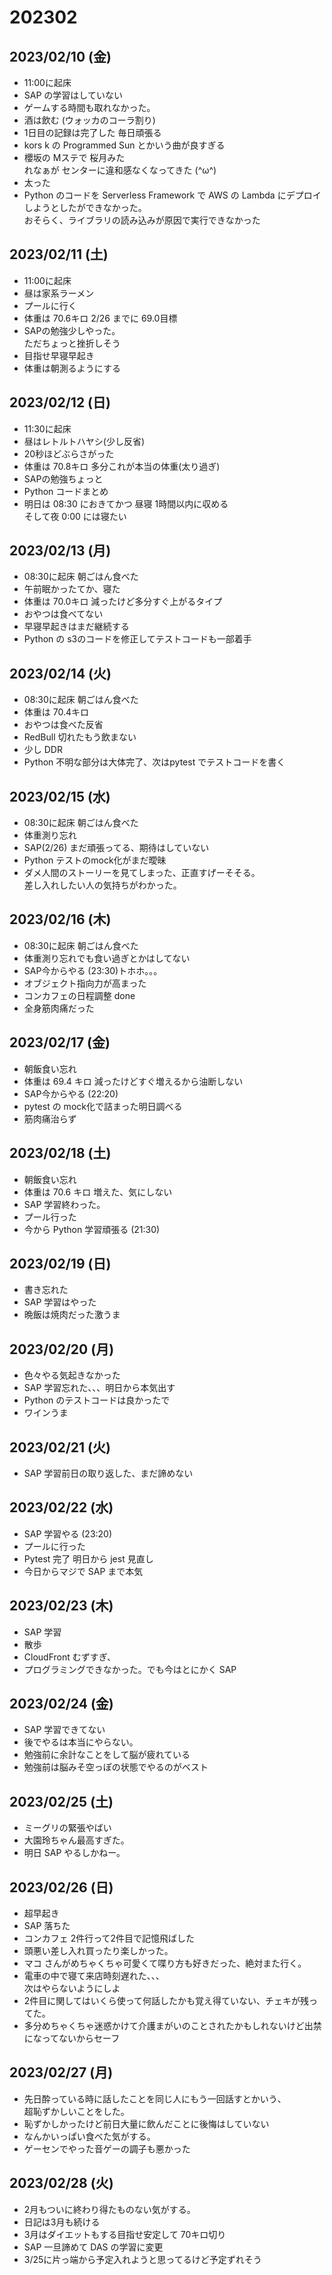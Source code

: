 # 202302

## 2023/02/10 (金)
 - 11:00に起床
 - SAP の学習はしていない
 - ゲームする時間も取れなかった。
 - 酒は飲む (ウォッカのコーラ割り)
 - 1日目の記録は完了した 毎日頑張る
 - kors k の Programmed Sun とかいう曲が良すぎる
 - 櫻坂の Mステで 桜月みた <br>れなぁが センターに違和感なくなってきた (^ω^)
 - 太った 
 - Python のコードを Serverless Framework で AWS の Lambda にデプロイしようとしたができなかった。<br>おそらく、ライブラリの読み込みが原因で実行できなかった

## 2023/02/11 (土)
 - 11:00に起床
 - 昼は家系ラーメン
 - プールに行く 
 - 体重は 70.6キロ 2/26 までに 69.0目標
 - SAPの勉強少しやった。<br> ただちょっと挫折しそう
 - 目指せ早寝早起き
 - 体重は朝測るようにする

## 2023/02/12 (日)
 - 11:30に起床
 - 昼はレトルトハヤシ(少し反省)
 - 20秒ほどぶらさがった
 - 体重は 70.8キロ 多分これが本当の体重(太り過ぎ) 
 - SAPの勉強ちょっと
 - Python コードまとめ
 - 明日は 08:30 におきてかつ 昼寝 1時間以内に収める<br>そして夜 0:00 には寝たい 

## 2023/02/13 (月)
 - 08:30に起床 朝ごはん食べた
 - 午前眠かったてか、寝た
 - 体重は 70.0キロ 減ったけど多分すぐ上がるタイプ
 - おやつは食べてない
 - 早寝早起きはまだ継続する 
 - Python の s3のコードを修正してテストコードも一部着手 

## 2023/02/14 (火)
 - 08:30に起床 朝ごはん食べた
 - 体重は 70.4キロ
 - おやつは食べた反省
 - RedBull 切れたもう飲まない
 - 少し DDR 
 - Python 不明な部分は大体完了、次はpytest でテストコードを書く

## 2023/02/15 (水)
 - 08:30に起床 朝ごはん食べた
 - 体重測り忘れ
 - SAP(2/26) まだ頑張ってる、期待はしていない
 - Python テストのmock化がまだ曖昧
 - ダメ人間のストーリーを見てしまった、正直すげーそそる。<br>差し入れしたい人の気持ちがわかった。

## 2023/02/16 (木)
 - 08:30に起床 朝ごはん食べた
 - 体重測り忘れでも食い過ぎとかはしてない
 - SAP今からやる (23:30)トホホ。。。
 - オブジェクト指向力が高まった
 - コンカフェの日程調整 done
 - 全身筋肉痛だった


## 2023/02/17 (金)
 - 朝飯食い忘れ
 - 体重は 69.4 キロ 減ったけどすぐ増えるから油断しない
 - SAP今からやる (22:20)
 - pytest の mock化で詰まった明日調べる
 - 筋肉痛治らず

## 2023/02/18 (土)
 - 朝飯食い忘れ
 - 体重は 70.6 キロ 増えた、気にしない
 - SAP 学習終わった。
 - プール行った
 - 今から Python 学習頑張る (21:30)

## 2023/02/19 (日)
 - 書き忘れた
 - SAP 学習はやった
 - 晩飯は焼肉だった激うま

## 2023/02/20 (月)
 - 色々やる気起きなかった
 - SAP 学習忘れた、、、明日から本気出す
 - Python のテストコードは良かったで
 - ワインうま

## 2023/02/21 (火)
 - SAP 学習前日の取り返した、まだ諦めない

## 2023/02/22 (水)
 - SAP 学習やる (23:20)
 - プールに行った
 - Pytest 完了 明日から jest 見直し
 - 今日からマジで SAP まで本気

## 2023/02/23 (木)
 - SAP 学習
 - 散歩
 - CloudFront むずすぎ、
 - プログラミングできなかった。でも今はとにかく SAP

## 2023/02/24 (金)
 - SAP 学習できてない
 - 後でやるは本当にやらない。
 - 勉強前に余計なことをして脳が疲れている
 - 勉強前は脳みそ空っぽの状態でやるのがベスト

## 2023/02/25 (土)
 - ミーグリの緊張やばい
 - 大園玲ちゃん最高すぎた。
 - 明日 SAP やるしかねー。

## 2023/02/26 (日)
 - 超早起き
 - SAP 落ちた
 - コンカフェ 2件行って2件目で記憶飛ばした
 - 頭悪い差し入れ買ったり楽しかった。
 - マコ さんがめちゃくちゃ可愛くて喋り方も好きだった、絶対また行く。
 - 電車の中で寝て来店時刻遅れた、、、<br>次はやらないようにしよ
 - 2件目に関してはいくら使って何話したかも覚え得ていない、チェキが残ってた。
 - 多分めちゃくちゃ迷惑かけて介護まがいのことされたかもしれないけど出禁になってないからセーフ

## 2023/02/27 (月)
 - 先日酔っている時に話したことを同じ人にもう一回話すとかいう、<br>超恥ずかしいことをした。
 - 恥ずかしかったけど前日大量に飲んだことに後悔はしていない
 - なんかいっぱい食べた気がする。
 - ゲーセンでやった音ゲーの調子も悪かった

## 2023/02/28 (火)
 - 2月もついに終わり得たものない気がする。
 - 日記は3月も続ける
 - 3月はダイエットもする目指せ安定して 70キロ切り
 - SAP 一旦諦めて DAS の学習に変更
 - 3/25に片っ端から予定入れようと思ってるけど予定ずれそう
